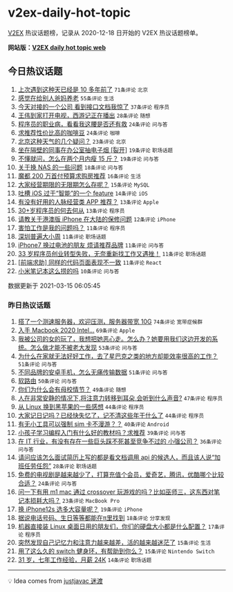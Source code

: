 # v2ex-daily-hot-topic

[V2EX](https://www.v2ex.com/) 热议话题榜，记录从 2020-12-18 日开始的 V2EX 热议话题榜单。

**网站版：[V2EX daily hot topic web](https://boojack.github.io/v2ex-daily-hot-topic-web/)**

## 今日热议话题

<!-- TODAY BEGIN -->

1. [上次遇到这种天已经是 10 多年前了](https://www.v2ex.com/t/761639) `71条评论` `北京`
1. [感觉在给别人爸妈养老](https://www.v2ex.com/t/761692) `55条评论` `生活`
1. [今天对接的一个公司 看到接口文档我惊了](https://www.v2ex.com/t/761703) `37条评论` `程序员`
1. [王伟到家打开电视，西游记正在播出](https://www.v2ex.com/t/761637) `28条评论` `随想`
1. [程序员的职业病，看看我这腰是否还有救](https://www.v2ex.com/t/761664) `24条评论` `问与答`
1. [求推荐性价比高的咖啡豆](https://www.v2ex.com/t/761647) `24条评论` `咖啡`
1. [北京这种天气的几个疑问？](https://www.v2ex.com/t/761690) `23条评论` `北京`
1. [坐在隔壁的同事在办公室抽电子烟 [裂开]](https://www.v2ex.com/t/761709) `19条评论` `职场话题`
1. [不懂就问，怎么在两个月内瘦 15 斤？](https://www.v2ex.com/t/761648) `19条评论` `问与答`
1. [关于换 NAS 的一些问题](https://www.v2ex.com/t/761653) `18条评论` `问与答`
1. [魔都 200 万首付预算求购房推荐](https://www.v2ex.com/t/761673) `16条评论` `生活`
1. [大家经营期限的无限期怎么存呢？](https://www.v2ex.com/t/761705) `15条评论` `MySQL`
1. [吐槽 iOS 过于“智能”的一个 feature](https://www.v2ex.com/t/761660) `14条评论` `iOS`
1. [有没有好用的人脉经营类 APP 推荐？](https://www.v2ex.com/t/761658) `13条评论` `Apple`
1. [30+岁程序员的何去何从](https://www.v2ex.com/t/761656) `13条评论` `程序员`
1. [请教关于港澳版 iPhone 在大陆的保修问题](https://www.v2ex.com/t/761642) `12条评论` `iPhone`
1. [害怕工作是我的问题吗？](https://www.v2ex.com/t/761738) `11条评论` `程序员`
1. [深圳普遍大小周](https://www.v2ex.com/t/761728) `11条评论` `职场话题`
1. [iPhone7 换过电池的朋友 烦请推荐品牌](https://www.v2ex.com/t/761711) `11条评论` `问与答`
1. [33 岁程序员创业转型失败，无奈重新找工作又遇挫！](https://www.v2ex.com/t/761694) `11条评论` `职场话题`
1. [[前端求助] 同样的代码页面表现不一致](https://www.v2ex.com/t/761674) `11条评论` `React`
1. [小米笔记本这么捞的吗](https://www.v2ex.com/t/761751) `10条评论` `问与答`

数据更新于 2021-03-15 06:05:45

<!-- TODAY END -->

### 昨日热议话题

<!-- YESTERDAY BEGIN -->

1. [搭了一个测速服务器，欢迎压测，服务器带宽 10G](https://www.v2ex.com/t/761503) `74条评论` `宽带症候群`
1. [入手 Macbook 2020 Intel...](https://www.v2ex.com/t/761488) `69条评论` `Apple`
1. [我被公司的女的玩了，我想把她恶心走。怎么办？她要用我们这边开发的系统。怎么做才能不被老大发现](https://www.v2ex.com/t/761465) `53条评论` `问与答`
1. [为什么在家就无法好好工作，去了星巴克之类的地方却能效率很高的工作？](https://www.v2ex.com/t/761445) `51条评论` `问与答`
1. [不同品牌的安卓手机，怎么无痛传输数据](https://www.v2ex.com/t/761471) `51条评论` `问与答`
1. [软路由](https://www.v2ex.com/t/761443) `50条评论` `问与答`
1. [你们为什么会有母校情节？](https://www.v2ex.com/t/761595) `49条评论` `随想`
1. [人在非常安静的情况下,将注意力转移到耳朵,会听到什么声音?](https://www.v2ex.com/t/761549) `47条评论` `程序员`
1. [从 Linux 换到黑苹果的一些感想](https://www.v2ex.com/t/761527) `44条评论` `程序员`
1. [大家记日记吗？已经快失忆了，记不清这些年干什么了](https://www.v2ex.com/t/761594) `44条评论` `程序员`
1. [有无小工具可以强制 sim 卡不漫游？？](https://www.v2ex.com/t/761541) `40条评论` `Android`
1. [小孩子学习编程入门有什么好的教材吗？求推荐](https://www.v2ex.com/t/761438) `39条评论` `问与答`
1. [在 IT 行业，有没有存在一些巨头踩不死甚至竞争不过的 小强公司？](https://www.v2ex.com/t/761606) `36条评论` `问与答`
1. [请问应该怎么面试简历上写的都是看文档调用 api 的候选人，而且该人说“加班任劳任怨”](https://www.v2ex.com/t/761621) `28条评论` `职场话题`
1. [免费的电视剧是越来越少了，打算充值个会员，爱奇艺，腾讯，优酷哪个比较合适？](https://www.v2ex.com/t/761515) `24条评论` `问与答`
1. [问一下有用 m1 mac 通过 crossover 玩游戏的吗？比如巫师三，这东西对笔记本损耗大吗？](https://www.v2ex.com/t/761470) `23条评论` `MacBook Pro`
1. [换 iPhone12s 选多大容量呢？](https://www.v2ex.com/t/761433) `19条评论` `iPhone`
1. [据说电话号码、生日等等都能在π里找到](https://www.v2ex.com/t/761484) `18条评论` `分享发现`
1. [机器直接装 Linux 桌面日用的朋友们，你们的硬盘大小都是什么配置？](https://www.v2ex.com/t/761578) `17条评论` `程序员`
1. [突然发现自己记忆力和注意力越来越差，活的越来越迷茫了](https://www.v2ex.com/t/761608) `15条评论` `生活`
1. [用了这么久的 switch 健身环，有帮助到你么？](https://www.v2ex.com/t/761605) `15条评论` `Nintendo Switch`
1. [31 岁，七年工作经验，月薪 24K](https://www.v2ex.com/t/761609) `14条评论` `职场话题`

<!-- YESTERDAY END -->

---

💡 Idea comes from [justjavac 迷渡](https://github.com/justjavac/)
